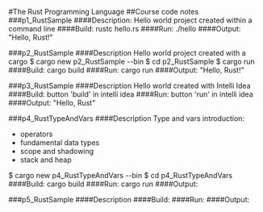 #The Rust Programming Language
##Course code notes
###p1_RustSample
####Description:
Hello world project created within a command line
####Build:
rustc hello.rs
####Run:
./hello
####Output:
"Hello, Rust!"

###p2_RustSample
####Description
Hello world project created with a cargo
$ cargo new p2_RustSample --bin
$ cd p2_RustSample
$ cargo run
####Build:
cargo build
####Run:
cargo run
####Output:
"Hello, Rust!"

###p3_RustSample
####Description
Hello world created with Intelli Idea
####Build:
button 'build' in intelli idea
####Run:
button 'run' in intelli idea
####Output:
"Hello, Rust"

###p4_RustTypeAndVars
####Description
Type and vars introduction:
* operators
* fundamental data types
* scope and shadowing
* stack and heap

$ cargo new p4_RustTypeAndVars --bin
$ cd p4_RustTypeAndVars
####Build:
cargo build
####Run:
cargo run
####Output:

###p5_RustSample
####Description
####Build:
####Run:
####Output:
